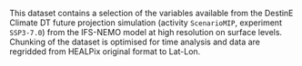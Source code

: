 This dataset contains a selection of the variables available from the DestinE Climate DT future projection simulation (activity `ScenarioMIP`, experiment `SSP3-7.0`) from the IFS-NEMO model at high resolution on surface levels. Chunking of the dataset is optimised for time analysis and data are regridded from HEALPix original format to Lat-Lon.
